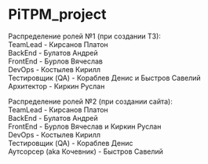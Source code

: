 # PiTPM_project

Распределение ролей №1 (при создании ТЗ):  
  TeamLead - Кирсанов Платон  
  BackEnd - Булатов Андрей  
  FrontEnd - Бурлов Вячеслав  
  DevOps - Костылев Кирилл  
  Тестировщик (QA) - Кораблев Денис и Быстров Савелий  
  Архитектор - Киркин Руслан  
  
Распределение ролей №2 (при создании сайта):  
  TeamLead - Кирсанов Платон  
  BackEnd - Булатов Андрей  
  FrontEnd - Бурлов Вячеслав и Киркин Руслан  
  DevOps - Костылев Кирилл  
  Тестировщик (QA) - Кораблев Денис  
  Аутсорсер (aka Кочевник) - Быстров Савелий  
